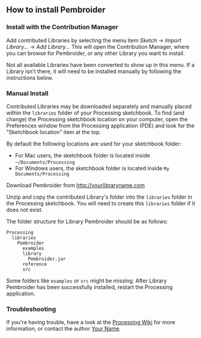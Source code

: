 ## How to install Pembroider

### Install with the Contribution Manager

Add contributed Libraries by selecting the menu item _Sketch_ → _Import Library..._ → _Add Library..._ This will open the Contribution Manager, where you can browse for Pembroider, or any other Library you want to install.

Not all available Libraries have been converted to show up in this menu. If a Library isn't there, it will need to be installed manually by following the instructions below.

### Manual Install

Contributed Libraries may be downloaded separately and manually placed within the `libraries` folder of your Processing sketchbook. To find (and change) the Processing sketchbook location on your computer, open the Preferences window from the Processing application (PDE) and look for the "Sketchbook location" item at the top.

By default the following locations are used for your sketchbook folder: 
  * For Mac users, the sketchbook folder is located inside `~/Documents/Processing` 
  * For Windows users, the sketchbook folder is located inside `My Documents/Processing`

Download Pembroider from http://yourlibraryname.com

Unzip and copy the contributed Library's folder into the `libraries` folder in the Processing sketchbook. You will need to create this `libraries` folder if it does not exist.

The folder structure for Library Pembroider should be as follows:

```
Processing
  libraries
    Pembroider
      examples
      library
        Pembroider.jar
      reference
      src
```
             
Some folders like `examples` or `src` might be missing. After Library Pembroider has been successfully installed, restart the Processing application.

### Troubleshooting

If you're having trouble, have a look at the [Processing Wiki](https://github.com/processing/processing/wiki/How-to-Install-a-Contributed-Library) for more information, or contact the author [Your Name](http://yoururl.com).
